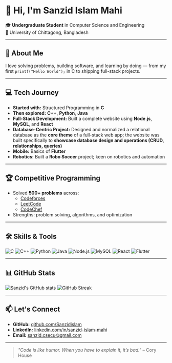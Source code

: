 # 👋 Hi, I'm Sanzid Islam Mahi

🎓 **Undergraduate Student** in Computer Science and Engineering  
📍 University of Chittagong, Bangladesh  

---

## 🚀 About Me
I love solving problems, building software, and learning by doing — from my first `printf("Hello World");` in C to shipping full-stack projects.

---

## 💻 Tech Journey
- **Started with:** Structured Programming in **C**
- **Then explored:** **C++**, **Python**, **Java**
- **Full-Stack Development:** Built a complete website using **Node.js**, **MySQL**, and **React**
- **Database-Centric Project:** Designed and normalized a relational database as the **core theme** of a full-stack web app; the website was built specifically to **showcase database design and operations (CRUD, relationships, queries)**  
- **Mobile:** Basics of **Flutter**
- **Robotics:** Built a **Robo Soccer** project; keen on robotics and automation

---

## 🏆 Competitive Programming
- Solved **500+ problems** across:
  - [Codeforces](https://codeforces.com/profile/Sanzid624)
  - [LeetCode](https://leetcode.com/u/sanzidislam/)
  - [CodeChef](https://www.codechef.com/users/sanzidislam)
- Strengths: problem solving, algorithms, and optimization

---

## 🛠 Skills & Tools
![C](https://img.shields.io/badge/C-00599C?style=for-the-badge&logo=c&logoColor=white)
![C++](https://img.shields.io/badge/C++-00599C?style=for-the-badge&logo=cplusplus&logoColor=white)
![Python](https://img.shields.io/badge/Python-3776AB?style=for-the-badge&logo=python&logoColor=white)
![Java](https://img.shields.io/badge/Java-007396?style=for-the-badge&logo=java&logoColor=white)
![Node.js](https://img.shields.io/badge/Node.js-339933?style=for-the-badge&logo=node.js&logoColor=white)
![MySQL](https://img.shields.io/badge/MySQL-4479A1?style=for-the-badge&logo=mysql&logoColor=white)
![React](https://img.shields.io/badge/React-20232A?style=for-the-badge&logo=react&logoColor=61DAFB)
![Flutter](https://img.shields.io/badge/Flutter-02569B?style=for-the-badge&logo=flutter&logoColor=white)

---

## 📊 GitHub Stats
![Sanzid's GitHub stats](https://github-readme-stats.vercel.app/api?username=Sanzidislam&show_icons=true&theme=tokyonight)
![GitHub Streak](https://streak-stats.demolab.com?user=Sanzidislam&theme=tokyonight)

---

## 📫 Let's Connect
- **GitHub:** [github.com/Sanzidislam](https://github.com/Sanzidislam)
- **LinkedIn:** [linkedin.com/in/sanzid-islam-mahi](https://www.linkedin.com/in/sanzid-islam-mahi)
- **Email:** sanzid.csecu@gmail.com

---

> _"Code is like humor. When you have to explain it, it’s bad."_ – Cory House
